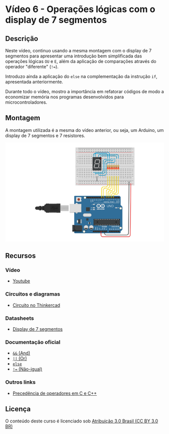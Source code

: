 # Vídeo 6 - Operações lógicas com o display de 7 segmentos

## Descrição

Neste vídeo, continuo usando a mesma montagem com o display de 7 segmentos para apresentar uma introdução bem simplificada das operações lógicas `OU` e `E`, além da aplicação de comparações através do operador "diferente" (`!=`).

Introduzo ainda a aplicação do `else` na complementação da instrução `if`, apresentada anteriormente.

Durante todo o vídeo, mostro a importância em refatorar códigos de modo a economizar memória nos programas desenvolvidos para microcontroladores.

## Montagem

A montagem utilizada é a mesma do vídeo anterior, ou seja, um Arduino, um display de 7 segmentos e 7 resistores.

![Montagem do circuito do vídeo 6](imagens/montagem.png)

## Recursos

### Vídeo

* [Youtube](https://www.youtube.com/channel/UCAib0cXITygk7oFaeo3beUQ)

### Circuitos e diagramas

* [Circuito no Thinkercad](https://www.tinkercad.com/things/5bakCaxvpBk)

### Datasheets

* [Display de 7 segmentos](../datasheets/7seg-display.pdf)

### Documentação oficial

* [`&&` (And)](https://www.arduino.cc/reference/pt/language/structure/boolean-operators/logicaland/)
* [`||` (Or)](https://www.arduino.cc/reference/pt/language/structure/boolean-operators/logicalor/)
* [ `else`](https://www.arduino.cc/reference/pt/language/structure/control-structure/else/)
* [ `!=` (Não-igual)](https://www.arduino.cc/reference/pt/language/structure/comparison-operators/notequalto/)

### Outros links

* [Precedência de operadores em C e C++](https://pt.wikipedia.org/wiki/Operadores_em_C_e_C%2B%2B#Preced%C3%AAncia_de_operadores)

## Licença

O conteúdo deste curso é licenciado sob [Atribuição 3.0 Brasil (CC BY 3.0 BR)](https://creativecommons.org/licenses/by/3.0/br)